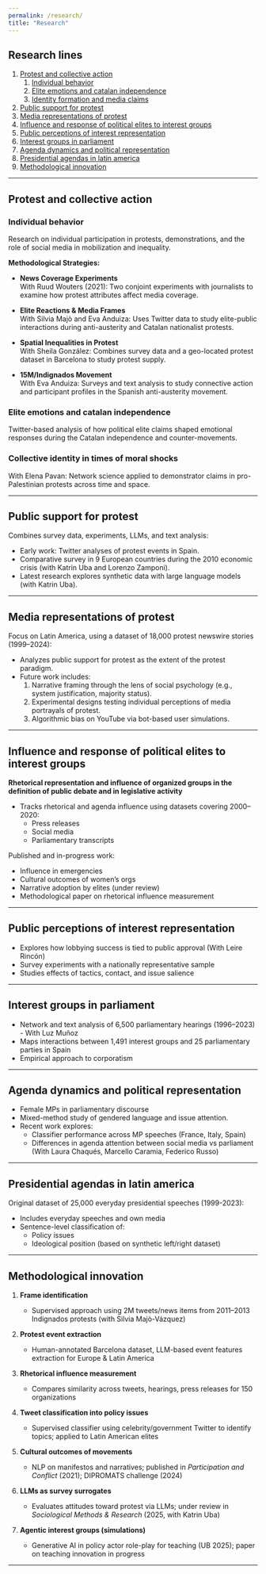 ```yaml
---
permalink: /research/
title: "Research"
---
```


## Research lines

1. [Protest and collective action](#protest-and-collective-action)
   1. [Individual behavior](#individual-behavior)
   2. [Elite emotions and catalan independence](#elite-emotions-and-catalan-independence)
   3. [Identity formation and media claims](#identity-formation-and-media-claims)
2. [Public support for protest](#public-support-for-protest)
3. [Media representations of protest](#media-representations-of-protest)
4. [Influence and response of political elites to interest groups](#influence-and-response-of-political-elites-to-interest-groups)
5. [Public perceptions of interest representation](#public-perceptions-of-interest-representation)
6. [Interest groups in parliament](#interest-groups-in-parliament)
7. [Agenda dynamics and political representation](#agenda-dynamics-and-political-representation)
8. [Presidential agendas in latin america](#presidential-agendas-in-latin-america)
9. [Methodological innovation](#methodological-innovation)

---

## Protest and collective action

### Individual behavior

Research on individual participation in protests, demonstrations, and the role of social media in mobilization and inequality.

**Methodological Strategies:**

- **News Coverage Experiments**  
  With Ruud Wouters (2021): Two conjoint experiments with journalists to examine how protest attributes affect media coverage.

- **Elite Reactions & Media Frames**  
  With Silvia Majò and Eva Anduiza: Uses Twitter data to study elite-public interactions during anti-austerity and Catalan nationalist protests.

- **Spatial Inequalities in Protest**  
  With Sheila González: Combines survey data and a geo-located protest dataset in Barcelona to study protest supply.

- **15M/Indignados Movement**  
  With Eva Anduiza: Surveys and text analysis to study connective action and participant profiles in the Spanish anti-austerity movement.

### Elite emotions and catalan independence

Twitter-based analysis of how political elite claims shaped emotional responses during the Catalan independence and counter-movements.

### Collective identity in times of moral shocks

With Elena Pavan: Network science applied to demonstrator claims in pro-Palestinian protests across time and space.

---

## Public support for protest

Combines survey data, experiments, LLMs, and text analysis:

- Early work: Twitter analyses of protest events in Spain.
- Comparative survey in 9 European countries during the 2010 economic crisis (with Katrin Uba and Lorenzo Zamponi).
- Latest research explores synthetic data with large language models (with Katrin Uba).

---

## Media representations of protest

Focus on Latin America, using a dataset of 18,000 protest newswire stories (1999–2024):

- Analyzes public support for protest as the extent of the protest paradigm.
- Future work includes:
  1. Narrative framing through the lens of social psychology (e.g., system justification, majority status).
  2. Experimental designs testing individual perceptions of media portrayals of protest.
  3. Algorithmic bias on YouTube via bot-based user simulations.

---

## Influence and response of political elites to interest groups

**Rhetorical representation and influence of organized groups in the definition of public debate and in legislative activity**

- Tracks rhetorical and agenda influence using datasets covering 2000–2020:
  - Press releases
  - Social media
  - Parliamentary transcripts

Published and in-progress work:
- Influence in emergencies
- Cultural outcomes of women’s orgs
- Narrative adoption by elites (under review)
- Methodological paper on rhetorical influence measurement

---

## Public perceptions of interest representation

- Explores how lobbying success is tied to public approval (With Leire Rincón)
- Survey experiments with a nationally representative sample
- Studies effects of tactics, contact, and issue salience

---

## Interest groups in parliament

- Network and text analysis of 6,500 parliamentary hearings (1996–2023) - With Luz Muñoz
- Maps interactions between 1,491 interest groups and 25 parliamentary parties in Spain
- Empirical approach to corporatism

---

## Agenda dynamics and political representation

- Female MPs in parliamentary discourse
- Mixed-method study of gendered language and issue attention.
- Recent work explores:
  - Classifier performance across MP speeches (France, Italy, Spain)
  - Differences in agenda attention between social media vs parliament (With Laura Chaqués, Marcello Caramia, Federico Russo)

---

## Presidential agendas in latin america

Original dataset of 25,000 everyday presidential speeches (1999-2023):

- Includes everyday speeches and own media
- Sentence-level classification of:
  - Policy issues
  - Ideological position (based on synthetic left/right dataset)

---

## Methodological innovation

1. **Frame identification**  
   - Supervised approach using 2M tweets/news items from 2011–2013 Indignados protests (with Silvia Majò-Vázquez)

2. **Protest event extraction**  
   - Human-annotated Barcelona dataset, LLM-based event features extraction for Europe & Latin America

3. **Rhetorical influence measurement**  
   - Compares similarity across tweets, hearings, press releases for 150 organizations

4. **Tweet classification into policy issues**  
   - Supervised classifier using celebrity/government Twitter to identify topics; applied to Latin American elites

5. **Cultural outcomes of movements**  
   - NLP on manifestos and narratives; published in *Participation and Conflict* (2021); DIPROMATS challenge (2024)

6. **LLMs as survey surrogates**  
   - Evaluates attitudes toward protest via LLMs; under review in *Sociological Methods & Research* (2025, with Katrin Uba)

7. **Agentic interest groups (simulations)**  
   - Generative AI in policy actor role-play for teaching (UB 2025); paper on teaching innovation in progress

---
